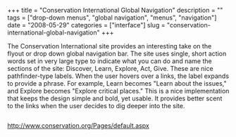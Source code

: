 +++
title = "Conservation International Global Navigation"
description = ""
tags = ["drop-down menus", "global navigation", "menus", "navigation"]
date = "2008-05-29"
categories = ["interface"]
slug = "conservation-international-global-navigation"
+++


<p>The Conservation International site provides an interesting take on the flyout or drop down global navigation bar. The site uses single, short action words set in very large type to indicate what you can do and name the sections of the site: Discover, Learn, Explore, Act, Give. These are nice pathfinder-type labels. When the user hovers over a links, the label expands to provide a phrase. For example, Learn becomes "Learn about the issues,"   and Explore becomes "Explore critical places." This is a nice implementation that keeps the design simple and bold, yet usable. It provides better scent to the links when the user decides to dig deeper into the site.</p>
<div id="screens-full" class="clear"><div class="fullimg clear"><a href="http://media.konigi.com/interface/conservation-global-navigation-1.png" class="group" rel="group" title="1. "><img src="http://media.konigi.com/interface/conservation-global-navigation-1.png" alt="" class="img-responsive"></a></div></div><div id="screens-full" class="clear"><div class="fullimg clear"><a href="http://media.konigi.com/interface/conservation-global-navigation-2.png" class="group" rel="group" title="2. "><img src="http://media.konigi.com/interface/conservation-global-navigation-2.png" alt="" class="img-responsive"></a></div></div>        
<p><a href="http://www.conservation.org/Pages/default.aspx">http://www.conservation.org/Pages/default.aspx</a></p>

